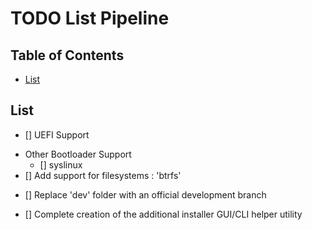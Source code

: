 # TODO List Pipeline

## Table of Contents
- [List](#list)

## List
+ [] UEFI Support
- Other Bootloader Support
    + [] syslinux
- [] Add support for filesystems : 'btrfs'
+ [] Replace 'dev' folder with an official development branch
- [] Complete creation of the additional installer GUI/CLI helper utility


